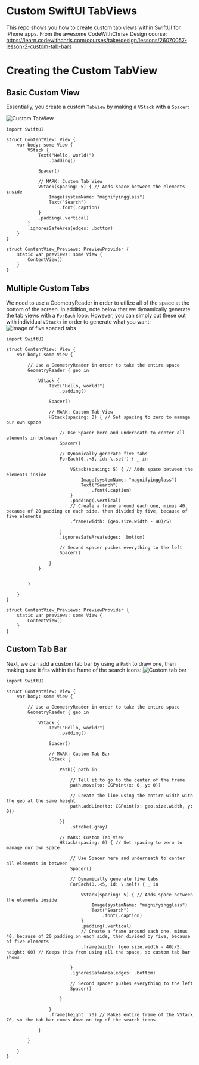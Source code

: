 #  Custom SwiftUI TabViews
This repo shows you how to create custom tab views within SwiftUI for iPhone apps. From the awesome CodeWithChris+ Design course:
https://learn.codewithchris.com/courses/take/design/lessons/26070057-lesson-2-custom-tab-bars

# Creating the Custom TabView
## Basic Custom View
Essentially, you create a custom `TabView` by making a `VStack` with a `Spacer`:

![Custom TabView](img/img1.jpeg)
```
import SwiftUI

struct ContentView: View {
    var body: some View {
        VStack {
            Text("Hello, world!")
                .padding()
            
            Spacer()
            
            // MARK: Custom Tab View
            VStack(spacing: 5) { // Adds space between the elements inside
                Image(systemName: "magnifyingglass")
                Text("Search")
                    .font(.caption)
            }
            .padding(.vertical)
        }
        .ignoresSafeArea(edges: .bottom)
    }
}

struct ContentView_Previews: PreviewProvider {
    static var previews: some View {
        ContentView()
    }
}
```

## Multiple Custom Tabs
We need to use a GeometryReader in order to utilize all of the space at the bottom of the
screen. In addition, note below that we dynamically generate the tab views with a `ForEach`
loop. However, you can simply cut these out with individual `VStacks` in order to generate 
what you want:
![Image of five spaced tabs](img/img2.jpeg)
```
import SwiftUI

struct ContentView: View {
    var body: some View {
        
        // Use a GeometryReader in order to take the entire space
        GeometryReader { geo in
            
            VStack {
                Text("Hello, world!")
                    .padding()
                
                Spacer()
                
                // MARK: Custom Tab View
                HStack(spacing: 0) { // Set spacing to zero to manage our own space
                    
                    // Use Spacer here and underneath to center all elements in between
                    Spacer()
                    
                    // Dynamically generate five tabs
                    ForEach(0..<5, id: \.self) { _ in
                        
                        VStack(spacing: 5) { // Adds space between the elements inside
                            Image(systemName: "magnifyingglass")
                            Text("Search")
                                .font(.caption)
                        }
                        .padding(.vertical)
                        // Create a frame around each one, minus 40, because of 20 padding on each side, then divided by five, because of five elements
                        .frame(width: (geo.size.width - 40)/5)
                        
                    }
                    .ignoresSafeArea(edges: .bottom)
                    
                    // Second spacer pushes everything to the left
                    Spacer()
                    
                }
            }
            
            
        }
        
    }
}

struct ContentView_Previews: PreviewProvider {
    static var previews: some View {
        ContentView()
    }
}

```

## Custom Tab Bar
Next, we can add a custom tab bar by using a `Path` to draw one, then making sure it fits within the
frame of the search icons:
![Custom tab bar](img/img3.jpeg)
```
import SwiftUI

struct ContentView: View {
    var body: some View {
        
        // Use a GeometryReader in order to take the entire space
        GeometryReader { geo in
            
            VStack {
                Text("Hello, world!")
                    .padding()
                
                Spacer()
                
                // MARK: Custom Tab Bar
                VStack {
                    
                    Path({ path in
                        
                        // Tell it to go to the center of the frame
                        path.move(to: CGPoint(x: 0, y: 0))
                        
                        // Create the line using the entire width with the geo at the same height
                        path.addLine(to: CGPoint(x: geo.size.width, y: 0))
                        
                    })
                        .stroke(.gray)
                    
                    // MARK: Custom Tab View
                    HStack(spacing: 0) { // Set spacing to zero to manage our own space
                        
                        // Use Spacer here and underneath to center all elements in between
                        Spacer()
                        
                        // Dynamically generate five tabs
                        ForEach(0..<5, id: \.self) { _ in
                            
                            VStack(spacing: 5) { // Adds space between the elements inside
                                Image(systemName: "magnifyingglass")
                                Text("Search")
                                    .font(.caption)
                            }
                            .padding(.vertical)
                            // Create a frame around each one, minus 40, because of 20 padding on each side, then divided by five, because of five elements
                            .frame(width: (geo.size.width - 40)/5, height: 60) // Keeps this from using all the space, so custom tab bar shows
                            
                        }
                        .ignoresSafeArea(edges: .bottom)
                        
                        // Second spacer pushes everything to the left
                        Spacer()
                        
                    }
                    
                }
                .frame(height: 70) // Makes entire frame of the VStack 70, so the tab bar comes down on top of the search icons
                
            }
            
        }
        
    }
}
```

